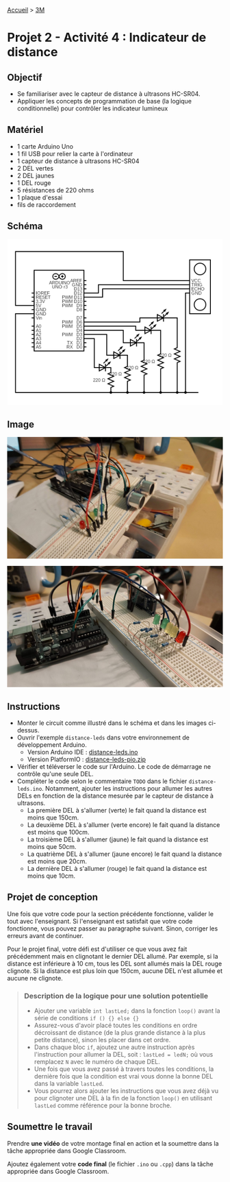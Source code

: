 [Accueil](./index.md) > [3M](./acceuil3M.md#projet-2--circuits-électroniques-et-programmation)

# Projet 2 - Activité 4 : Indicateur de distance

## Objectif

- Se familiariser avec le capteur de distance à ultrasons HC-SR04.
- Appliquer les concepts de programmation de base (la logique conditionnelle) pour contrôler les indicateur lumineux

## Matériel

- 1 carte Arduino Uno
- 1 fil USB pour relier la carte à l'ordinateur
- 1 capteur de distance à ultrasons HC-SR04
- 2 DEL vertes
- 2 DEL jaunes
- 1 DEL rouge
- 5 résistances de 220 ohms
- 1 plaque d'essai
- fils de raccordement

## Schéma

![schéma](./images/p2/schematic-act4.png)

## Image

![distance 1](./images/p2/distance1.jpg)

![distance 2](./images/p2/distance2.jpg)

## Instructions

- Monter le circuit comme illustré dans le schéma et dans les images ci-dessus.
- Ouvrir l'exemple `distance-leds` dans votre environnement de développement Arduino.
  - Version Arduino IDE : [distance-leds.ino](./code/arduinoide/distance-leds.ino)
  - Version PlatformIO : [distance-leds-pio.zip](./code/platformio/distance-leds-pio.zip)
- Vérifier et téléverser le code sur l'Arduino. Le code de démarrage ne contrôle qu'une seule DEL.
- Compléter le code selon le commentaire `TODO` dans le fichier `distance-leds.ino`. Notamment, ajouter les instructions pour allumer les autres DELs en fonction de la distance mesurée par le capteur de distance à ultrasons. 
    - La première DEL à s'allumer (verte) le fait quand la distance est moins que 150cm.
    - La deuxième DEL à s'allumer (verte encore) le fait quand la distance est moins que 100cm.
    - La troisième DEL à s'allumer (jaune) le fait quand la distance est moins que 50cm.
    - La quatrième DEL à s'allumer (jaune encore) le fait quand la distance est moins que 20cm.
    - La dernière DEL à s'allumer (rouge) le fait quand la distance est moins que 10cm.

## Projet de conception

Une fois que votre code pour la section précédente fonctionne, valider le tout avec l'enseignant. Si l'enseignant est satisfait que votre code fonctionne, vous pouvez passer au paragraphe suivant. Sinon, corriger les erreurs avant de continuer.

Pour le projet final, votre défi est d'utiliser ce que vous avez fait précédemment mais en clignotant le dernier DEL allumé. Par exemple, si la distance est inférieure à 10 cm, tous les DEL sont allumés mais la DEL rouge clignote. Si la distance est plus loin que 150cm, aucune DEL n'est allumée et aucune ne clignote.

<blockquote>
<h3>Description de la logique pour une solution potentielle</h3>
<ul> 
    <li>Ajouter une variable <code>int lastLed;</code> dans la fonction <code>loop()</code> avant la série de conditions <code>if () {} else {}</code></li>
    <li>Assurez-vous d'avoir placé toutes les conditions en ordre décroissant de distance (de la plus grande distance à la plus petite distance), sinon les placer dans cet ordre.</li>
    <li>Dans chaque bloc <code>if</code>, ajoutez une autre instruction après l'instruction pour allumer la DEL, soit : <code>lastLed = ledN;</code> où vous remplacez <code>N</code> avec le numéro de chaque DEL.</li>
    <li>Une fois que vous avez passé à travers toutes les conditions, la dernière fois que la condition est vrai vous donne la bonne DEL dans la variable <code>lastLed</code>.</li>
    <li>Vous pourrez alors ajouter les instructions que vous avez déjà vu pour clignoter une DEL à la fin de la fonction <code>loop()</code> en utilisant <code>lastLed</code> comme référence pour la bonne broche.</li>
</ul>
</blockquote>

## Soumettre le travail

Prendre **une vidéo** de votre montage final en action et la soumettre dans la tâche appropriée dans Google Classroom.

Ajoutez également votre **code final** (le fichier `.ino` ou `.cpp`) dans la tâche appropriée dans Google Classroom.
